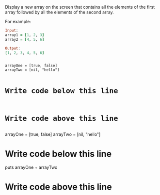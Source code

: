 Display a new array on the screen
that contains all the elements of the
first array followed by all the
elements of the second array.

For example:
```ruby
Input:
array1 = [1, 2, 3]
array2 = [4, 5, 6]

Output:
[1, 2, 3, 4, 5, 6]
```

<codeblock language="ruby" type="exercise" testMode="fixedInput">
<code>
arrayOne = [true, false]
arrayTwo = [nil, "hello"]

# Write code below this line

# Write code above this line
</code>
<solution>
arrayOne = [true, false]
arrayTwo = [nil, "hello"]

# Write code below this line
puts arrayOne + arrayTwo

# Write code above this line
</solution>
</codeblock>
